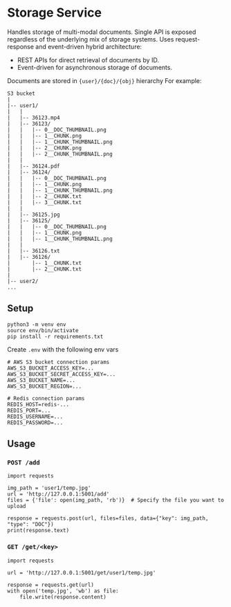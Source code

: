 # Storage Service
Handles storage of multi-modal documents. Single API is exposed regardless of the underlying mix of storage systems.
Uses request-response and event-driven hybrid architecture:
- REST APIs for direct retrieval of documents by ID.
- Event-driven for asynchronous storage of documents.

Documents are stored in `{user}/{doc}/{obj}` hierarchy
For example:
```
S3 bucket
|
|-- user1/
|   |
|   |-- 36123.mp4
|   |-- 36123/
|   |   |-- 0__DOC_THUMBNAIL.png
|   |   |-- 1__CHUNK.png
|   |   |-- 1__CHUNK_THUMBNAIL.png
|   |   |-- 2__CHUNK.png
|   |   |-- 2__CHUNK_THUMBNAIL.png
|   |
|   |-- 36124.pdf
|   |-- 36124/
|   |   |-- 0__DOC_THUMBNAIL.png
|   |   |-- 1__CHUNK.png
|   |   |-- 1__CHUNK_THUMBNAIL.png
|   |   |-- 2__CHUNK.txt
|   |   |-- 3__CHUNK.txt
|   |
|   |-- 36125.jpg
|   |-- 36125/
|   |   |-- 0__DOC_THUMBNAIL.png
|   |   |-- 1__CHUNK.png
|   |   |-- 1__CHUNK_THUMBNAIL.png
|   |
|   |-- 36126.txt
|   |-- 36126/
|       |-- 1__CHUNK.txt
|       |-- 2__CHUNK.txt
|
|-- user2/
...
```

## Setup
```
python3 -m venv env
source env/bin/activate
pip install -r requirements.txt
```

Create `.env` with the following env vars
```
# AWS S3 bucket connection params
AWS_S3_BUCKET_ACCESS_KEY=...
AWS_S3_BUCKET_SECRET_ACCESS_KEY=...
AWS_S3_BUCKET_NAME=...
AWS_S3_BUCKET_REGION=...

# Redis connection params
REDIS_HOST=redis-...
REDIS_PORT=...
REDIS_USERNAME=...
REDIS_PASSWORD=...
```

## Usage

### `POST /add`
```
import requests

img_path = 'user1/temp.jpg'
url = 'http://127.0.0.1:5001/add'
files = {'file': open(img_path, 'rb')}  # Specify the file you want to upload

response = requests.post(url, files=files, data={"key": img_path, "type": "DOC"})
print(response.text)
```

### `GET /get/<key>`
```
import requests

url = 'http://127.0.0.1:5001/get/user1/temp.jpg'

response = requests.get(url)
with open('temp.jpg', 'wb') as file:
    file.write(response.content)
```
